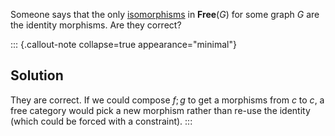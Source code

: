 Someone says that the only [isomorphisms](/docs/math/defs/iso.qmd) in 
$\mathbf{Free}(G)$ for some graph $G$ are the identity morphisms. Are they 
correct?

::: {.callout-note collapse=true appearance="minimal"}
## Solution
They are correct. If we could compose $f;g$ to get a morphisms from $c$ to $c$, 
a free category would pick a new morphism rather than re-use the identity (which 
could be forced with a constraint).
:::
